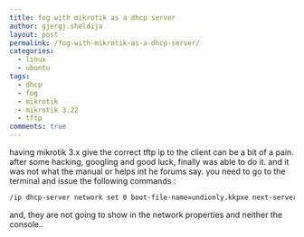 ```yaml
---
title: fog with mikrotik as a dhcp server
author: gjergj.sheldija
layout: post
permalink: /fog-with-mikrotik-as-a-dhcp-server/
categories:
  - linux
  - ubuntu
tags:
  - dhcp
  - fog
  - mikrotik
  - mikrotik 3.22
  - tftp
comments: true
---
```

having mikrotik 3.x give the correct tftp ip to the client can be a bit of a pain.
after some hacking, googling and good luck, finally was able to do it.
and it was not what the manual or helps int he forums say.
you need to go to the terminal and issue the following commands :

```bash
/ip dhcp-server network set 0 boot-file-name=undionly.kkpxe next-server=10.10.0.2
```

and, they are not going to show in the network properties and neither the console..
